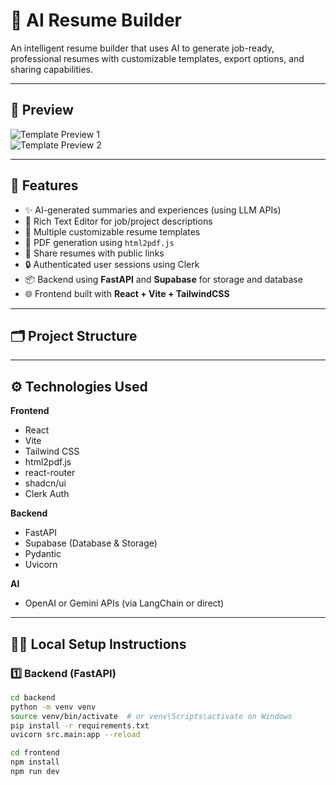 # 🧠 AI Resume Builder

An intelligent resume builder that uses AI to generate job-ready, professional resumes with customizable templates, export options, and sharing capabilities.

---

## 📸 Preview

![Template Preview 1](./screenshots/template1.jpg)  
![Template Preview 2](./screenshots/template2.jpg)

---

## 🚀 Features

- ✨ AI-generated summaries and experiences (using LLM APIs)
- 📝 Rich Text Editor for job/project descriptions
- 🎨 Multiple customizable resume templates
- 📄 PDF generation using `html2pdf.js`
- 🔗 Share resumes with public links
- 🔒 Authenticated user sessions using Clerk
- 📦 Backend using **FastAPI** and **Supabase** for storage and database
- 🌐 Frontend built with **React + Vite + TailwindCSS**

---

## 🗂 Project Structure

---

## ⚙️ Technologies Used

**Frontend**
- React
- Vite
- Tailwind CSS
- html2pdf.js
- react-router
- shadcn/ui
- Clerk Auth

**Backend**
- FastAPI
- Supabase (Database & Storage)
- Pydantic
- Uvicorn

**AI**
- OpenAI or Gemini APIs (via LangChain or direct)

---

## 🧑‍💻 Local Setup Instructions

### 1️⃣ Backend (FastAPI)

```bash
cd backend
python -m venv venv
source venv/bin/activate  # or venv\Scripts\activate on Windows
pip install -r requirements.txt
uvicorn src.main:app --reload

cd frontend
npm install
npm run dev


